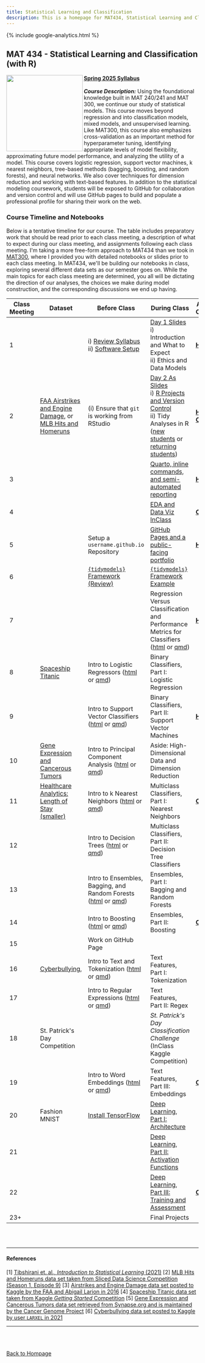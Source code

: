 ```yaml
---
title: Statistical Learning and Classification
description: This is a homepage for MAT434, Statistical Learning and Classification, with Dr. Gilbert at Southern New Hampshire University. This course introduces students to the construction, assessment, and interpretation of models in the classification setting. Depending on student interest, applications in computer vision, natural language processing, and/or deep learning are also explored.
---
```


{% include google-analytics.html %}

## MAT 434 - Statistical Learning and Classification (with R)

<img src="/SiteFiles/ISLR.png" align="left" width=200>[**Spring 2025 Syllabus**](https://drive.google.com/file/d/12SoH8F2d57ZAj-qsUKUwk_1knl2_4Axu/view?usp=sharing)<br/>
<br/>
***Course Description:*** Using the foundational knowledge built in MAT 240/241 and MAT 300, we continue our study of statistical models. This course moves beyond regression and into classification models, mixed models, and unsupervised learning. Like MAT300, this course also emphasizes cross-validation as an important method for  hyperparameter tuning, identifying appropriate levels of model flexibility, approximating future model performance, and analyzing the utility of a model. This course covers logistic regression, support vector machines, k nearest neighbors, tree-based methods (bagging, boosting, and random forests), and neural networks. We also cover techniques for dimension reduction and working with text-based features. In addition to the statistical modeling coursework, students will be exposed to GitHub for collaboration and version control and will use GitHub pages to build and populate a professional profile for sharing their work on the web.<br/>

### Course Timeline and Notebooks

Below is a tentative timeline for our course. The table includes preparatory work that should be read prior to each class meeting, a description of what to expect during our class meeting, and assignments following each class meeting. I'm taking a more free-form approach to MAT434 than we took in [MAT300](https://agmath.github.io/RegressionCourse.html), where I provided you with detailed notebooks or slides prior to each class meeting. In MAT434, we'll be building our notebooks in class, exploring several different data sets as our semester goes on. While the main topics for each class meeting are determined, you all will be dictating the direction of our analyses, the choices we make during model construction, and the corresponding discussions we end up having.

| Class Meeting | Dataset | Before Class | During Class | After Class |
|---------------|--------------|--------------|--------------|-------------|
| 1 |  | i) [Review Syllabus](https://drive.google.com/file/d/12SoH8F2d57ZAj-qsUKUwk_1knl2_4Axu/view?usp=sharing) <br/> ii) [Software Setup](https://agmath.github.io/ClassificationCourse/SoftwareSetup.html) |  [Day 1 Slides](https://agmath.github.io/ClassificationCourse/1d_Outline_slides.html) <br/> i) Introduction and What to Expect <br/> ii) Ethics and Data Models | [**HW 1**](https://agmath.github.io/ClassificationCourse/HW1.html) |
| 2 | [FAA Airstrikes and Engine Damage](https://www.kaggle.com/competitions/sliced-s01e02-xunyc5/data), or <br/> [MLB Hits and Homeruns](https://www.kaggle.com/competitions/sliced-s01e09-playoffs-1/data?select=train.csv) | (i) Ensure that `git` is working from RStudio | [Day 2 As Slides](https://agmath.github.io/ClassificationCourse/1d_CrashCourse_Everything.html) <br/> i) [R Projects and Version Control](https://agmath.github.io/ClassificationCourse/x_RprojectsVersionControl.html) <br/> ii) Tidy Analyses in R ([new students](https://agmath.github.io/ClassificationCourse/Day2_TidyAnalyses_newStudents.html) or [returning students](https://agmath.github.io/ClassificationCourse/Day2_TidyAnalyses_returningStudents.html)) | [**HW 2**](https://agmath.github.io/ClassificationCourse/HW2.html) <br/> [**CA 1**](https://agmath.github.io/ClassificationCourse/CA1.html) |
| 3 |  |  | [Quarto, inline commands, and semi-automated reporting](https://agmath.github.io/ClassificationCourse/Day3_Quarto_InlineR.html) | [**HW 3**](https://agmath.github.io/ClassificationCourse/HW3.html) |
| 4 |  |  |  [EDA and Data Viz InClass](https://agmath.github.io/ClassificationCourse/Day4_EDA_and_Viz_Primer.html) | [**CA 2**](https://agmath.github.io/ClassificationCourse/CA2.html) | 
| 5 |  | Setup a `username.github.io` Repository | [GitHub Pages and a public-facing portfolio](https://agmath.github.io/ClassificationCourse/Day5_GitHubPages.html) | [**HW 4**](https://agmath.github.io/ClassificationCourse/HW4.html)
| 6 |  | [`{tidymodels}` Framework (Review)](https://agmath.github.io/ClassificationCourse/x_ModelingFrameworkAndTidymodelsReview.html) | [`{tidymodels}` Framework Example](https://agmath.github.io/ClassificationCourse/x_TidymodelsExample.html) |  |
| 7 |  |  | Regression Versus Classification and Performance Metrics for Classifiers ([html](https://agmath.github.io/ClassificationCourse/Day7_RegressionVersusClassification.html) or [qmd](https://agmath.github.io/ClassificationCourse/Day7_RegressionVersusClassification.qmd)) | [**HW 5**](https://agmath.github.io/ClassificationCourse/HW5.html) |
| 8 | [Spaceship Titanic](https://raw.githubusercontent.com/agmath/agmath.github.io/master/data/classification/spaceship_titanic.csv) | Intro to Logistic Regressors ([html](https://agmath.github.io/ClassificationCourse/Day8b_LogisticRegression_Intro.html) or [qmd](https://agmath.github.io/ClassificationCourse/Day8b_LogisticRegression_Intro.qmd)) | Binary Classifiers, Part I: Logistic Regression |  |
| 9 |  | Intro to Support Vector Classifiers ([html](https://agmath.github.io/ClassificationCourse/Day9b_SupportVectorMachines_Intro.html) or [qmd](https://agmath.github.io/ClassificationCourse/Day9b_SupportVectorMachines_Intro.qmd)) | Binary Classifiers, Part II: Support Vector Machines | [**HW 6**](https://agmath.github.io/ClassificationCourse/HW6.html) |
| 10 | [Gene Expression and Cancerous Tumors](https://raw.githubusercontent.com/agmath/agmath.github.io/master/data/classification/cancer_gene_expression_data.csv) | Intro to Principal Component Analysis ([html](https://agmath.github.io/ClassificationCourse/Day10b_PrincipalComponentAnalysis_Intro.html) or [qmd](https://agmath.github.io/ClassificationCourse/Day10b_PrincipalComponentAnalysis_Intro.qmd)) | Aside: High-Dimensional Data and Dimension Reduction |  |
| 11 | [Healthcare Analytics: Length of Stay](https://raw.githubusercontent.com/agmath/agmath.github.io/master/data/classification/hospital_stays.csv) <br/> [(smaller)](https://raw.githubusercontent.com/agmath/agmath.github.io/refs/heads/master/data/classification/hospital_stays_small.csv) | Intro to k Nearest Neighbors ([html](https://agmath.github.io/ClassificationCourse/Day11b_KNN_Intro.html) or [qmd](https://agmath.github.io/ClassificationCourse/Day11b_KNN_Intro.qmd)) | Multiclass Classifiers, Part I: Nearest Neighbors | [**CA 3**](https://agmath.github.io/ClassificationCourse/CA3.html) |
| 12 |  | Intro to Decision Trees ([html](https://agmath.github.io/ClassificationCourse/Day12b_DecisionTreeClassifiers_Intro.html) or [qmd](https://agmath.github.io/ClassificationCourse/Day12b_DecisionTreeClassifiers_Intro.qmd)) | Multiclass Classifiers, Part II: Decision Tree Classifiers |  |
| 13 |  | Intro to Ensembles, Bagging, and Random Forests ([html](https://agmath.github.io/ClassificationCourse/Day13b_EnsemblesBaggingAndRandomForests_Intro.html) or [qmd](https://agmath.github.io/ClassificationCourse/Day13b_EnsemblesBaggingAndRandomForests_Intro.qmd)) | Ensembles, Part I: Bagging and Random Forests |  |
| 14 |  | Intro to Boosting ([html](https://agmath.github.io/ClassificationCourse/Day14b_Boosting_Intro.html) or [qmd](https://agmath.github.io/ClassificationCourse/Day14b_Boosting_Intro.qmd)) | Ensembles, Part II: Boosting | [**CA 4**](https://agmath.github.io/ClassificationCourse/CA4.html) |
| 15 |  | Work on GitHub Page |  |  |
| 16 | [Cyberbullying](https://raw.githubusercontent.com/agmath/agmath.github.io/refs/heads/master/data/classification/cyberbullying_tweets.csv),  | Intro to Text and Tokenization ([html](https://agmath.github.io/ClassificationCourse/Day16b_TextAndTokenization_Intro.html) or [qmd](https://agmath.github.io/ClassificationCourse/Day16b_TextAndTokenization_Intro.qmd)) | Text Features, Part I: Tokenization |  |
| 17 |  | Intro to Regular Expressions ([html](https://agmath.github.io/ClassificationCourse/Day17b_RegularExpressions_Intro.html) or [qmd](https://agmath.github.io/ClassificationCourse/Day17b_RegularExpressions_Intro.qmd)) | Text Features, Part II: Regex |  |
| 18 | St. Patrick's Day Competition |  | *St. Patrick's Day Classification Challenge* <br/> (InClass Kaggle Competition) |  |
| 19 |  | Intro to Word Embeddings ([html](https://agmath.github.io/ClassificationCourse/Day18b_Embeddings_Intro.html) or [qmd](https://agmath.github.io/ClassificationCourse/Day18b_Embeddings_Intro.qmd)) | Text Features, Part III: Embeddings | [**CA 5**](https://agmath.github.io/ClassificationCourse/CA5.html) |
| 20 | Fashion MNIST | [Install TensorFlow](https://agmath.github.io/ClassificationCourse/Day20b_InstallingTensorFlow.html) | [Deep Learning, Part I: Architecture](https://agmath.github.io/ClassificationCourse/Day20d_DeepLearningArchitectures.html) |  |
| 21 |  |  | [Deep Learning, Part II: Activation Functions](https://agmath.github.io/ClassificationCourse/Day21d_DeepLearningActivationFunctions.html) |  |
| 22 |  |  | [Deep Learning, Part III: Training and Assessment](https://agmath.github.io/ClassificationCourse/Day22d_DeepLearningImplementation.html) | [**CA 6**](https://agmath.github.io/ClassificationCourse/CA6.html) |
| 23+ |  |  | Final Projects |  |

<br/>
<br/>

***

#### References

[1] [Tibshirani et. al., *Introduction to Statistical Learning* (2021)](https://www.statlearning.com/)
[2] [MLB Hits and Homeruns data set taken from Sliced Data Science Competition (Season 1, Episode 9)](https://www.kaggle.com/competitions/sliced-s01e09-playoffs-1/data)
[3] [Airstrikes and Engine Damage data set posted to Kaggle by the FAA and Abigail Larion in 2016](https://www.kaggle.com/datasets/faa/wildlife-strikes)
[4] [Spaceship Titanic data set taken from Kaggle *Getting Started* Competition](https://www.kaggle.com/competitions/spaceship-titanic/data)
[5] [Gene Expression and Cancerous Tumors data set retrieved from Synapse.org and is maintained by the Cancer Genome Project](https://www.synapse.org/#!Synapse:syn4301332)
[6] [Cyberbullying data set posted to Kaggle by user `LARXEL` in 2021](https://www.kaggle.com/datasets/andrewmvd/cyberbullying-classification)

***

<br/>
<br/>

[Back to Hompage](https://agmath.github.io/)
